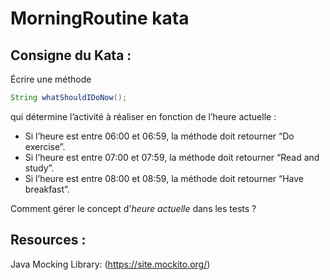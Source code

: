 # MorningRoutine kata

## Consigne du Kata :

Écrire une méthode 
```java
String whatShouldIDoNow();
```
qui détermine l’activité à réaliser en fonction de l’heure actuelle :

* Si l’heure est entre 06:00 et 06:59, la méthode doit retourner “Do exercise”.
* Si l’heure est entre 07:00 et 07:59, la méthode doit retourner “Read and study”.
* Si l’heure est entre 08:00 et 08:59, la méthode doit retourner “Have breakfast”.

Comment gérer le concept d'_heure actuelle_ dans les tests ? 

## Resources : 

Java Mocking Library: (https://site.mockito.org/)